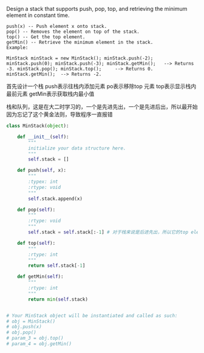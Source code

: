 Design a stack that supports push, pop, top, and retrieving the minimum element in constant time.
```
push(x) -- Push element x onto stack.
pop() -- Removes the element on top of the stack.
top() -- Get the top element.
getMin() -- Retrieve the minimum element in the stack.
Example:

MinStack minStack = new MinStack(); minStack.push(-2); minStack.push(0); minStack.push(-3); minStack.getMin();   --> Returns -3. minStack.pop(); minStack.top();     --> Returns 0. minStack.getMin();  --> Returns -2. 
```

首先设计一个栈
push表示往栈内添加元素
po表示移除top 元素
top表示显示栈内最前元素
getMin表示获取栈内最小值

栈和队列，这是在大二时学习的，一个是先进先出，一个是先进后出，所以最开始因为忘记了这个黄金法则，导致程序一直报错

```python
class MinStack(object):

    def __init__(self):
        """
        initialize your data structure here.
        """
        self.stack = []

    def push(self, x):
        """
        :typex: int
        :rtype: void
        """
        self.stack.append(x)

    def pop(self):
        """
        :rtype: void
        """
        self.stack = self.stack[:-1] # 对于栈来说是后进先出，所以它的top element 应该是list 的最后一位

    def top(self):
        """
        :rtype: int
        """
        return self.stack[-1]

    def getMin(self):
        """
        :rtype: int
        """
        return min(self.stack)


# Your MinStack object will be instantiated and called as such:
# obj = MinStack()
# obj.push(x)
# obj.pop()
# param_3 = obj.top()
# param_4 = obj.getMin()
